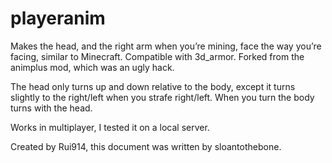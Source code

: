 # playeranim
Makes the head, and the right arm when you’re mining, face the way you’re facing, similar to Minecraft. Compatible with 3d_armor. Forked from the animplus mod, which was an ugly hack.

The head only turns up and down relative to the body, except it turns slightly to the right/left when you strafe right/left. When you turn the body turns with the head.

Works in multiplayer, I tested it on a local server.

Created by Rui914, this document was written by sloantothebone.
